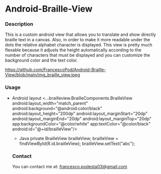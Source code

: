 # Android-Braille-View

### Description
This is a custom android view that allows you to translate and show directly braille text in a canvas.
Also, in order to make it more readable under the dots the relative alphabet character is displayed.
This view is pretty much flexable because it adjusts the height automatically according to the number of characters that must be displayed and you can customize the background color and the text color.

https://github.com/FrancescoPod/Android-Braille-View/blob/main/img_braille_view.jpeg

### Usage
* Android layout
<...brailleview.BrailleComponents.BrailleView
        android:layout_width="match_parent"
        android:background="@android:color/black"
        android:layout_height="200dp"
        android:layout_marginStart="20dp"
        android:layout_marginEnd="20dp"
        android:layout_marginTop="20dp"
        app:backgroundColor="@color/white"
        app:textColor="@color/black"
        android:id="@+id/brailleView"/>
  * Java
  private BrailleView brailleView;
  brailleView = findViewById(R.id.brailleView);
  brailleView.setText("abc");
  
  ### Contact
  You can contact me at: francesco.podesta03@gmail.com




